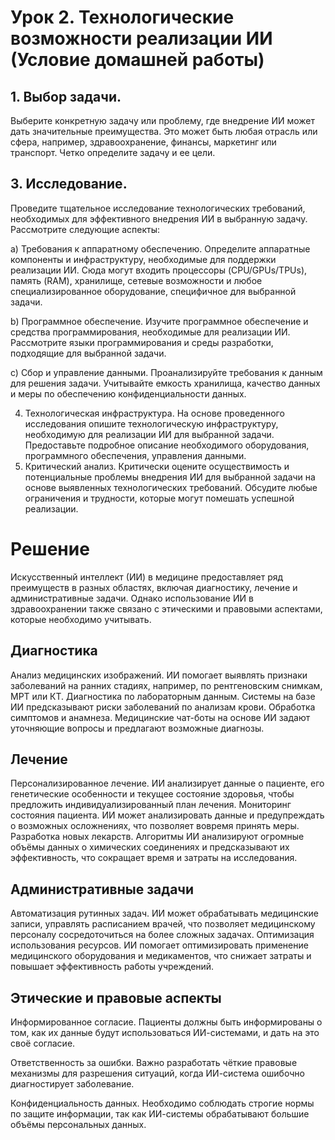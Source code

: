 # Урок 2. Технологические возможности реализации ИИ (Условие домашней работы)
## 1. Выбор задачи.
Выберите конкретную задачу или проблему, где внедрение ИИ может дать значительные преимущества. Это может быть любая отрасль или сфера, например, здравоохранение, финансы, маркетинг или транспорт. Четко определите задачу и ее цели.
## 3. Исследование.
Проведите тщательное исследование технологических требований, необходимых для эффективного внедрения ИИ в выбранную задачу. Рассмотрите следующие аспекты:

a) Требования к аппаратному обеспечению. Определите аппаратные компоненты и инфраструктуру, необходимые для поддержки реализации ИИ. Сюда могут входить процессоры (CPU/GPUs/TPUs), память (RAM), хранилище, сетевые возможности и любое специализированное оборудование, специфичное для выбранной задачи.

b) Программное обеспечение. Изучите программное обеспечение и средства программирования, необходимые для реализации ИИ. Рассмотрите языки программирования и среды разработки, подходящие для выбранной задачи.

c) Сбор и управление данными. Проанализируйте требования к данным для решения задачи. Учитывайте емкость хранилища, качество данных и меры по обеспечению конфиденциальности данных.

4. Технологическая инфраструктура. На основе проведенного исследования опишите технологическую инфраструктуру, необходимую для реализации ИИ для выбранной задачи. Предоставьте подробное описание необходимого оборудования, программного обеспечения, управления данными.
5. Критический анализ. Критически оцените осуществимость и потенциальные проблемы внедрения ИИ для выбранной задачи на основе выявленных технологических требований. Обсудите любые ограничения и трудности, которые могут помешать успешной реализации.

# Решение
Искусственный интеллект (ИИ) в медицине предоставляет ряд преимуществ в разных областях, включая диагностику, лечение и административные задачи. Однако использование ИИ в здравоохранении также связано с этическими и правовыми аспектами, которые необходимо учитывать. 

## Диагностика
Анализ медицинских изображений. ИИ помогает выявлять признаки заболеваний на ранних стадиях, например, по рентгеновским снимкам, МРТ или КТ.
Диагностика по лабораторным данным. Системы на базе ИИ предсказывают риски заболеваний по анализам крови.
Обработка симптомов и анамнеза. Медицинские чат-боты на основе ИИ задают уточняющие вопросы и предлагают возможные диагнозы.

## Лечение

Персонализированное лечение. ИИ анализирует данные о пациенте, его генетические особенности и текущее состояние здоровья, чтобы предложить индивидуализированный план лечения. 
Мониторинг состояния пациента. ИИ может анализировать данные и предупреждать о возможных осложнениях, что позволяет вовремя принять меры. 
Разработка новых лекарств. Алгоритмы ИИ анализируют огромные объёмы данных о химических соединениях и предсказывают их эффективность, что сокращает время и затраты на исследования. 

## Административные задачи
Автоматизация рутинных задач. ИИ может обрабатывать медицинские записи, управлять расписанием врачей, что позволяет медицинскому персоналу сосредоточиться на более сложных задачах.
Оптимизация использования ресурсов. ИИ помогает оптимизировать применение медицинского оборудования и медикаментов, что снижает затраты и повышает эффективность работы учреждений.

## Этические и правовые аспекты
Информированное согласие. Пациенты должны быть информированы о том, как их данные будут использоваться ИИ-системами, и дать на это своё согласие.

Ответственность за ошибки. Важно разработать чёткие правовые механизмы для разрешения ситуаций, когда ИИ-система ошибочно диагностирует заболевание.

Конфиденциальность данных. Необходимо соблюдать строгие нормы по защите информации, так как ИИ-системы обрабатывают большие объёмы персональных данных.
